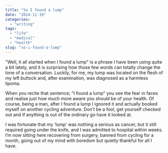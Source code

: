 ```yaml
---
title: "So I found a lump"
date: "2014-11-19"
categories:
  - "writing"
tags:
  - "life"
  - "medical"
  - "health"
slug: "so-i-found-a-lump"
---
```


"Well, it all started when I found a lump" is a phrase I have been using quite a bit lately, and it is surprising how those few words can totally change the tone of a conversation.
Luckily, for me, my lump was located on the flesh of my left buttock and, after examination, was diagnosed as a harmless lipoma.

When you recite that sentence; "I found a lump" you see the fear in faces and realise just how much more aware you should be of your health. Of course, being a man, after I found a lump I ignored it and actually booked myself on another cycling adventure. Don’t be a fool, get yourself checked out and if anything is out of the ordinary go have it looked at.

I was fortunate that my ‘lump’ was nothing a serious as cancer, but it still required going under the knife, and I was admitted to hospital within weeks. I’m now sitting here recovering from surgery, banned from cycling for a month, going out of my mind with boredom but quietly thankful for all I have.

